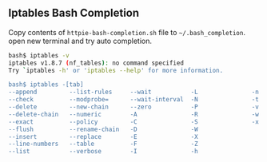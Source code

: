 ## Iptables Bash Completion

Copy contents of `httpie-bash-completion.sh` file to `~/.bash_completion`.  
open new terminal and try auto completion.


```sh
bash$ iptables -v
iptables v1.8.7 (nf_tables): no command specified
Try `iptables -h' or 'iptables --help' for more information.

bash$ iptables -[tab]
--append         --list-rules     --wait           -L               -n
--check          --modprobe=      --wait-interval  -N               -t
--delete         --new-chain      --zero           -P               -v
--delete-chain   --numeric        -A               -R               -w
--exact          --policy         -C               -S               -x
--flush          --rename-chain   -D               -W               
--insert         --replace        -E               -X               
--line-numbers   --table          -F               -Z               
--list           --verbose        -I               -h 
```

